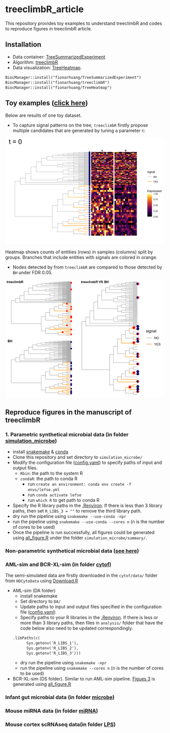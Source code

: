 
# treeclimbR_article

This repository provides toy examples to understand treeclimbR and codes to reproduce figures in treeclimbR article.

## Installation

* Data container: [TreeSummarizedExperiment](https://github.com/fionarhuang/TreeSummarizedExperiment)
* Algorithm: [treeclimbR](https://github.com/fionarhuang/treeclimbR)
* Data visualization: [TreeHeatmap](https://github.com/fionarhuang/TreeHeatmap). 

```
BiocManager::install("fionarhuang/TreeSummarizedExperiment")
BiocManager::install("fionarhuang/treeclimbR")
BiocManager::install("fionarhuang/TreeHeatmap")
```

## Toy examples ([click here](https://fionarhuang.github.io/treeclimbR_toy_example/))

Below are results of one toy dataset. 

* To capture signal patterns on the tree, `treeclimbR` firstly propose multiple candidates that are generated by tuning a parameter `t`:

<p align="center"> 
<img src="https://github.com/fionarhuang/treeclimbR_toy_example/blob/master/output/signal_cands.gif">
</p>

Heatmap shows counts of entities (rows) in samples (columns) split by groups. Branches that include entities with signals are colored in orange.

* Nodes detected by from `treeclimbR` are compared to those detected by `BH` under FDR 0.05.
<p align="center"> 
<img src="https://github.com/fionarhuang/treeclimbR_toy_example/blob/master/output/signal_result.png">
</p>


## Reproduce figures in the manuscript of treeclimbR

### 1. Parametric synthetical microbial data (in **folder** [simulation_microbe](https://github.com/fionarhuang/treeclimbR_article/tree/master/simulation_microbe))

 - install [snakemake](https://snakemake.readthedocs.io/en/stable/getting_started/installation.html) & [conda](https://docs.conda.io/projects/conda/en/latest/user-guide/install/)
 - Clone this repository and set directory to `simulation_microbe/`
 - Modify the configuration file ([config.yaml](https://github.com/fionarhuang/treeclimbR_article/blob/master/simulation_microbe/config.yaml)) to specify paths of input and output files.
   - `Rbin`: the path to the system R
   - `condaR`: the path to conda R 
     - run `create an environment: conda env create -f envs/lefse.yml`
     - run `conda activate lefse`
     - run `which R` to get path to conda R    
 - Specify the R library paths in the [.Renviron](https://github.com/fionarhuang/treeclimbR_article/blob/master/simulation_microbe/.Renviron). If there is less than 3 library paths, then set `R_LIBS_3 = ""` to remove the third library path. 
 - dry run the pipeline using `snakemake --use-conda -npr` 
 - run the pipeline using `snakemake --use-conda --cores n` (n is the number of cores to be used)
 - Once the pipeline is run successfully, all figures could be generated using [all_figure.R](https://github.com/fionarhuang/treeclimbR_article/tree/master/simulation_microbe/summary) under the folder `simulation_microbe/summary/`.
      
### Non-parametric synthetical microbial data ([see here](https://github.com/fionarhuang/correlationtree_analysis))

### AML-sim and BCR-XL-sim (in **folder** [cytof](https://github.com/fionarhuang/treeclimbR_article/tree/master/cytof))

 The semi-simulated data are firstly downloaded in the `cytof/data/` folder from `HDCytoData` using [Download.R](https://github.com/fionarhuang/treeclimbR_article/tree/master/cytof/data) 
   - AML-sim (DA folder)
      - install snakemake
      - Set directory to `DA/`
      - Update paths to input and output files specified in the configuration file ([config.yaml](https://github.com/fionarhuang/treeclimbR_article/blob/master/cytof/DA/config.yaml))
      - Specify paths to your R libraries in the [.Renviron](https://github.com/fionarhuang/treeclimbR_article/blob/master/cytof/DA/.Renviron). If there is less or more than 3 library paths, then files in `analysis/` folder that have the code below also need to be updated correspondingly.
      ```
      .libPaths(c(
            Sys.getenv('R_LIBS_1'), 
            Sys.getenv('R_LIBS_2'),
            Sys.getenv('R_LIBS_3')))
      ```            
      - dry run the pipeline using `snakemake -npr` 
      - run the pipeline using `snakemake --cores n` (n is the number of cores to be used)
   - BCR-XL-sim (DS folder). Similar to run AML-sim pipeline.
 [Figues 3]() is generated using [all_figure.R](https://github.com/fionarhuang/treeclimbR_article/blob/master/cytof/summary/all_figure.R)
   
### Infant gut microbial data (in **folder** [microbe](https://htmlpreview.github.io/?https://github.com/fionarhuang/treeclimbR_article/blob/master/microbe/docs/index.html))

### Mouse miRNA data (in **folder** [miRNA](https://htmlpreview.github.io/?https://github.com/fionarhuang/treeclimbR_article/blob/master/miRNA/docs/index.html))

### Mouse cortex scRNAseq data(in **folder** [LPS](https://htmlpreview.github.io/?https://raw.githubusercontent.com/fionarhuang/treeclimbR_article/master/LPS/docs/index.html))

